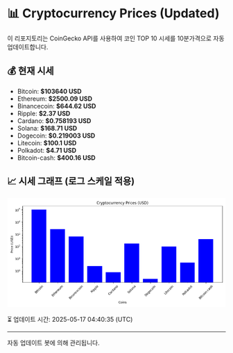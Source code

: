 
# 📊 Cryptocurrency Prices (Updated)

이 리포지토리는 CoinGecko API를 사용하여 코인 TOP 10 시세를 10분가격으로 자동 업데이트합니다.

## 💰 현재 시세
- Bitcoin: **$103640 USD**
- Ethereum: **$2500.09 USD**
- Binancecoin: **$644.62 USD**
- Ripple: **$2.37 USD**
- Cardano: **$0.758193 USD**
- Solana: **$168.71 USD**
- Dogecoin: **$0.219003 USD**
- Litecoin: **$100.1 USD**
- Polkadot: **$4.71 USD**
- Bitcoin-cash: **$400.16 USD**

## 📈 시세 그래프 (로그 스케일 적용)
![Crypto Prices](crypto_prices.png)

⏳ 업데이트 시간: 2025-05-17 04:40:35 (UTC)

---
자동 업데이트 봇에 의해 관리됩니다.
